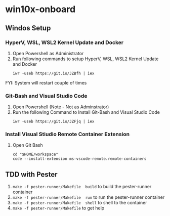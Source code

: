 # win10x-onboard

## Windos Setup 

### HyperV, WSL, WSL2 Kernel Update and Docker

1. Open Powershell as Administrator 
1. Run following commands to setup HyperV, WSL, WSL2 Kernel Update and Docker
    ```
    iwr -useb https://git.io/JZBfh | iex 
    ```
FYI: System will restart couple of times 

### Git-Bash and Visual Studio Code

1. Open Powershell (Note - Not as Adminstrator)
1. Run the following Command to Install Git-Bash and Visual Studio Code
    ```
    iwr -useb https://git.io/JZFjq | iex 
    ```

### Install Visual Stiudio Remote Container Extension 

1. Open Git Bash 
    ```
    cd "$HOME/workspace"
    code --install-extension ms-vscode-remote.remote-containers
    ```

## TDD with Pester

1. `make -f pester-runner/Makefile  build` to build the pester-runner container
1. `make -f pester-runner/Makefile  run` to run the pester-runner container
1. `make -f pester-runner/Makefile  shell` to shell to the container
1. `make -f pester-runner/Makefile` to get help